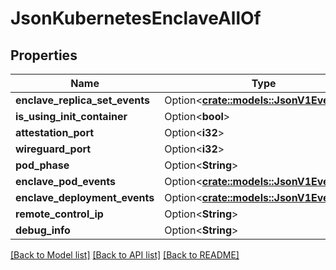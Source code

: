 # JsonKubernetesEnclaveAllOf

## Properties

Name | Type | Description | Notes
------------ | ------------- | ------------- | -------------
**enclave_replica_set_events** | Option<[**crate::models::JsonV1EventList**](json_V1EventList.md)> |  | [optional]
**is_using_init_container** | Option<**bool**> |  | [optional]
**attestation_port** | Option<**i32**> |  | [optional]
**wireguard_port** | Option<**i32**> |  | [optional]
**pod_phase** | Option<**String**> |  | [optional]
**enclave_pod_events** | Option<[**crate::models::JsonV1EventList**](json_V1EventList.md)> |  | [optional]
**enclave_deployment_events** | Option<[**crate::models::JsonV1EventList**](json_V1EventList.md)> |  | [optional]
**remote_control_ip** | Option<**String**> |  | [optional]
**debug_info** | Option<**String**> |  | [optional]

[[Back to Model list]](../README.md#documentation-for-models) [[Back to API list]](../README.md#documentation-for-api-endpoints) [[Back to README]](../README.md)


